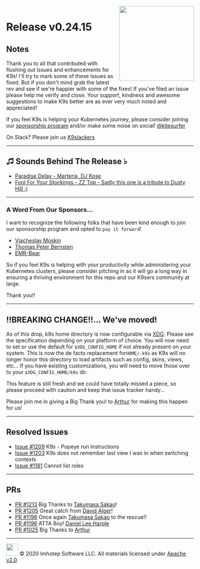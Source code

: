 <img src="https://raw.githubusercontent.com/Ya-hwon/k9s/master/assets/k9s_small.png" align="right" width="200" height="auto"/>

# Release v0.24.15

## Notes

Thank you to all that contributed with flushing out issues and enhancements for K9s! I'll try to mark some of these issues as fixed. But if you don't mind grab the latest rev and see if we're happier with some of the fixes! If you've filed an issue please help me verify and close. Your support, kindness and awesome suggestions to make K9s better are as ever very much noted and appreciated!

If you feel K9s is helping your Kubernetes journey, please consider joining our [sponsorship program](https://github.com/sponsors/derailed) and/or make some noise on social! [@kitesurfer](https://twitter.com/kitesurfer)

On Slack? Please join us [K9slackers](https://join.slack.com/t/k9sers/shared_invite/enQtOTA5MDEyNzI5MTU0LWQ1ZGI3MzliYzZhZWEyNzYxYzA3NjE0YTk1YmFmNzViZjIyNzhkZGI0MmJjYzhlNjdlMGJhYzE2ZGU1NjkyNTM)

---

## ♫ Sounds Behind The Release ♭

* [Paradise Delay - Marteria, DJ Kose](https://www.youtube.com/watch?v=eM-xTN8ggOs)
* [Fool For Your Stockings - ZZ Top - Sadly this one is a tribute to Dusty Hill ;(](https://www.youtube.com/watch?v=UExKTZ3veB8)

---

### A Word From Our Sponsors...

I want to recognize the following folks that have been kind enough to join our sponsorship program and opted to `pay it forward`!

* [Viacheslav Moskin](https://github.com/viacheslavmoskin)
* [Thomas Peter Bernsten](https://github.com/tpberntsen)
* [EMR-Bear](https://github.com/emrbear)

So if you feel K9s is helping with your productivity while administering your Kubernetes clusters, please consider pitching in as it will go a long way in ensuring a thriving environment for this repo and our K9sers community at large.

Thank you!!

---

## !!BREAKING CHANGE!!... We've moved!

As of this drop, k9s home directory is now configurable via [XDG](https://specifications.freedesktop.org/basedir-spec/basedir-spec-latest.html). Please see the specification depending on your platform of choice. You will now need to set or use the default for `$XDG_CONFIG_HOME` if not already present on your system. This is now the de facto replacement for`HOME/.k9s` as K9s will no longer honor this directory to load artifacts such as config, skins, views, etc... If you have existing customizations, you will need to move those over to your `$XDG_CONFIG_HOME/k9s` dir.

This feature is still fresh and we could have totally missed a piece, so please proceed with caution and keep that issue tracker handy...

Please join me in giving a Big Thank you! to [Arthur](https://github.com/pysen) for making this happen for us!

---

## Resolved Issues

* [Issue #1209](https://github.com/Ya-hwon/k9s/issues/1209) K9s - Popeye run instructions
* [Issue #1203](https://github.com/Ya-hwon/k9s/issues/1203) K9s does not remember last view I was in when switching contexts
* [Issue #1181](https://github.com/Ya-hwon/k9s/issues/1181) Cannot list roles

---

## PRs

* [PR #1213](https://github.com/Ya-hwon/k9s/pull/1213) Big Thanks to [Takumasa Sakao](https://github.com/sachaos)!
* [PR #1205](https://github.com/Ya-hwon/k9s/pull/1205) Great catch from [David Alger](https://github.com/davidalger)!
* [PR #1198](https://github.com/Ya-hwon/k9s/pull/1198) Once again [Takumasa Sakao](https://github.com/sachaos) to the rescue!!
* [PR #1196](https://github.com/Ya-hwon/k9s/pull/1196) ATTA Boy! [Daniel Lee Harple](https://github.com/dlh)
* [PR #1025](https://github.com/Ya-hwon/k9s/pull/1025) Big Thanks to [Arthur](https://github.com/pysen)

---

<img src="https://raw.githubusercontent.com/Ya-hwon/k9s/master/assets/imhotep_logo.png" width="32" height="auto"/> © 2020 Imhotep Software LLC. All materials licensed under [Apache v2.0](http://www.apache.org/licenses/LICENSE-2.0)
